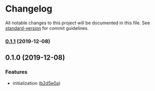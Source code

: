 # Changelog

All notable changes to this project will be documented in this file. See [standard-version](https://github.com/conventional-changelog/standard-version) for commit guidelines.

### [0.1.1](https://github.com/goabstract/abstract-zapier/compare/v0.1.0...v0.1.1) (2019-12-08)



## 0.1.0 (2019-12-08)


### Features

* initialization ([b2d5e0a](https://github.com/goabstract/abstract-zapier/commit/b2d5e0a))
